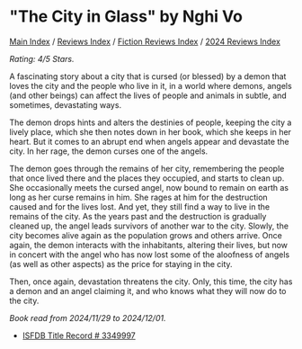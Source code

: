 # "The City in Glass" by Nghi Vo

[Main Index](../../../README.md) / [Reviews Index](../../README.md) / [Fiction Reviews Index](../README.md) / [2024 Reviews Index](README.md)

*Rating: 4/5 Stars.*

A fascinating story about a city that is cursed (or blessed) by a demon that loves the city and the people who live in it, in a world where demons, angels (and other beings) can affect the lives of people and animals in subtle, and sometimes, devastating ways.

The demon drops hints and alters the destinies of people, keeping the city a lively place, which she then notes down in her book, which she keeps in her heart. But it comes to an abrupt end when angels appear and devastate the city. In her rage, the demon curses one of the angels.

The demon goes through the remains of her city, remembering the people that once lived there and the places they occupied, and starts to clean up. She occasionally meets the cursed angel, now bound to remain on earth as long as her curse remains in him. She rages at him for the destruction caused and for the lives lost. And yet, they still find a way to live in the remains of the city. As the years past and the destruction is gradually cleaned up, the angel leads survivors of another war to the city. Slowly, the city becomes alive again as the population grows and others arrive. Once again, the demon interacts with the inhabitants, altering their lives, but now in concert with the angel who has now lost some of the aloofness of angels (as well as other aspects) as the price for staying in the city.

Then, once again, devastation threatens the city. Only, this time, the city has a demon and an angel claiming it, and who knows what they will now do to the city.

*Book read from 2024/11/29 to 2024/12/01.*

- [ISFDB Title Record # 3349997](https://www.isfdb.org/cgi-bin/title.cgi?3349997)
